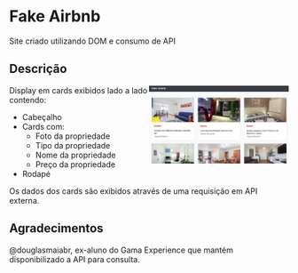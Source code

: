 # Fake Airbnb

Site criado utilizando DOM e consumo de API

## Descrição

<img src="./src/screenshot.png" alt="et" height="50%" width="50%" align="right" />

Display em cards exibidos lado a lado contendo: 

- Cabeçalho
- Cards com:
  - Foto da propriedade
  - Tipo da propriedade
  - Nome da propriedade
  - Preço da propriedade
- Rodapé

Os dados dos cards são exibidos através de uma requisição em API externa.

## Agradecimentos
@douglasmaiabr, ex-aluno do Gama Experience que mantém disponibilizado a API para consulta.
